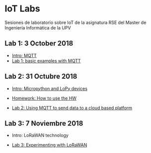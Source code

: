 # IoT Labs

Sesiones de laboratorio sobre IoT de la asignatura RSE del Master de Ingeniería Informática de la UPV

## Lab 1: 3 October 2018
- [Intro: MQTT](https://poliformat.upv.es/x/hC2Wt1)
- [Lab 1: basic examples with MQTT](https://hackmd.io/s/B1L0aA0PQ)

## Lab 2: 31 Octubre 2018
* [Intro: Micropython and LoPy devices](https://github.com/pmanzoni/IoTlab_RSE2018/blob/master/docs/micropython.pdf)

- [Homework: How to use the HW](https://hackmd.io/s/ryViLUj97)

- [Lab 2: Using MQTT  to send data to a cloud based platform](https://hackmd.io/s/H1PGA0APQ)

## Lab 3: 7 Noviembre 2018

* Intro: LoRaWAN technology

* [Lab 3: Experimenting with LoRaWAN](https://hackmd.io/s/BkQVRRAvX)


